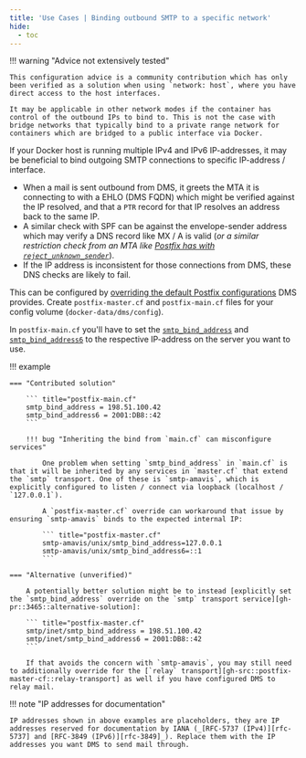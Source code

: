```yaml
---
title: 'Use Cases | Binding outbound SMTP to a specific network'
hide:
  - toc
---
```


!!! warning "Advice not extensively tested"

    This configuration advice is a community contribution which has only been verified as a solution when using `network: host`, where you have direct access to the host interfaces.

    It may be applicable in other network modes if the container has control of the outbound IPs to bind to. This is not the case with bridge networks that typically bind to a private range network for containers which are bridged to a public interface via Docker.

If your Docker host is running multiple IPv4 and IPv6 IP-addresses, it may be beneficial to bind outgoing SMTP connections to specific IP-address / interface.

- When a mail is sent outbound from DMS, it greets the MTA it is connecting to with a EHLO (DMS FQDN) which might be verified against the IP resolved, and that a `PTR` record for that IP resolves an address back to the same IP.
- A similar check with SPF can be against the envelope-sender address which may verify a DNS record like MX / A is valid (_or a similar restriction check from an MTA like [Postfix has with `reject_unknown_sender`][gh-pr::3465::comment-restrictions]_).
- If the IP address is inconsistent for those connections from DMS, these DNS checks are likely to fail.

This can be configured by [overriding the default Postfix configurations][docs::overrides-postfix] DMS provides. Create `postfix-master.cf` and `postfix-main.cf` files for your config volume (`docker-data/dms/config`).

In `postfix-main.cf` you'll have to set the [`smtp_bind_address`][postfix-docs::smtp-bind-address-ipv4] and [`smtp_bind_address6`][postfix-docs::smtp-bind-address-ipv6]
to the respective IP-address on the server you want to use.

[docs::overrides-postfix]: ../../config/advanced/override-defaults/postfix.md
[postfix-docs::smtp-bind-address-ipv4]: https://www.postfix.org/postconf.5.html#smtp_bind_address
[postfix-docs::smtp-bind-address-ipv6]: https://www.postfix.org/postconf.5.html#smtp_bind_address6

!!! example

    === "Contributed solution"

        ``` title="postfix-main.cf"
        smtp_bind_address = 198.51.100.42
        smtp_bind_address6 = 2001:DB8::42
        ```

        !!! bug "Inheriting the bind from `main.cf` can misconfigure services"

            One problem when setting `smtp_bind_address` in `main.cf` is that it will be inherited by any services in `master.cf` that extend the `smtp` transport. One of these is `smtp-amavis`, which is explicitly configured to listen / connect via loopback (localhost / `127.0.0.1`).

            A `postfix-master.cf` override can workaround that issue by ensuring `smtp-amavis` binds to the expected internal IP:

            ``` title="postfix-master.cf"
            smtp-amavis/unix/smtp_bind_address=127.0.0.1
            smtp-amavis/unix/smtp_bind_address6=::1
            ```

    === "Alternative (unverified)"

        A potentially better solution might be to instead [explicitly set the `smtp_bind_address` override on the `smtp` transport service][gh-pr::3465::alternative-solution]:

        ``` title="postfix-master.cf"
        smtp/inet/smtp_bind_address = 198.51.100.42
        smtp/inet/smtp_bind_address6 = 2001:DB8::42
        ```

        If that avoids the concern with `smtp-amavis`, you may still need to additionally override for the [`relay` transport][gh-src::postfix-master-cf::relay-transport] as well if you have configured DMS to relay mail.

!!! note "IP addresses for documentation"

    IP addresses shown in above examples are placeholders, they are IP addresses reserved for documentation by IANA (_[RFC-5737 (IPv4)][rfc-5737] and [RFC-3849 (IPv6)][rfc-3849]_). Replace them with the IP addresses you want DMS to send mail through.
    
[rfc-5737]: https://datatracker.ietf.org/doc/html/rfc5737
[rfc-3849]: https://datatracker.ietf.org/doc/html/rfc3849

[gh-pr::3465::comment-restrictions]: https://github.com/docker-mailserver/docker-mailserver/pull/3465#discussion_r1458114528
[gh-pr::3465::alternative-solution]: https://github.com/docker-mailserver/docker-mailserver/pull/3465#issuecomment-1678107233
[gh-src::postfix-master-cf::relay-transport]: https://github.com/docker-mailserver/docker-mailserver/blob/9cdbef2b369fb4fb0f1b4e534da8703daf92abc9/target/postfix/master.cf#L65
